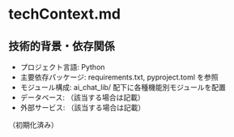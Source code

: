# techContext.md

## 技術的背景・依存関係

- プロジェクト言語: Python
- 主要依存パッケージ: requirements.txt, pyproject.toml を参照
- モジュール構成: ai_chat_lib/ 配下に各種機能別モジュールを配置
- データベース: （該当する場合は記載）
- 外部サービス: （該当する場合は記載）

（初期化済み）
